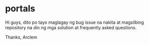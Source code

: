 # portals
Hi guys,
dito po tayo maglagay ng bug issue na nakita at magsilbing repository na din ng mga solution at frequently asked questions.

Thanks,
Arclem
